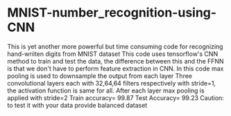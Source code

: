 # MNIST-number_recognition-using-CNN
This is yet another more powerful but time consuming code for recognizing hand-wriiten digits from MNIST dataset
This code uses tensorflow's CNN method to train and test the data, the difference between this and the FFNN is that we don't have to perform feature extraction in CNN.
In this code max pooling is used to downsample the output from each layer
Three convolutional layers each with 32,64,64 filters respectively with stride=1, the activation function is same for all. After each layer max pooling is applied with stride=2
Train accuracy= 99.87 Test Accuracy= 99.23
Caution: to test it with your data provide balanced dataset
